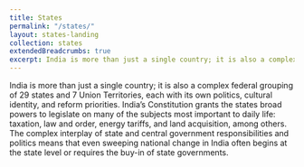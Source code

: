 ```yaml
---
title: States
permalink: "/states/"
layout: states-landing
collection: states
extendedBreadcrumbs: true
excerpt: India is more than just a single country; it is also a complex federal grouping of 29 states and 7 Union Territories, each with its own politics, cultural identity, and reform priorities.
---
```


India is more than just a single country; it is also a complex federal grouping of 29 states and 7 Union Territories, each with its own politics, cultural identity, and reform priorities. India’s Constitution grants the states broad powers to legislate on many of the subjects most important to daily life: taxation, law and order, energy tariffs, and land acquisition, among others. The complex interplay of state and central government responsibilities and politics means that even sweeping national change in India often begins at the state level or requires the buy-in of state governments.

